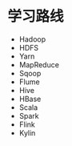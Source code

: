 # 学习路线

- Hadoop
- HDFS
- Yarn
- MapReduce
- Sqoop
- Flume
- Hive
- HBase
- Scala
- Spark
- Flink
- Kylin
